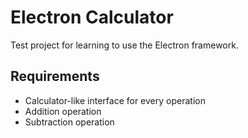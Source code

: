 # Electron Calculator
Test project for learning to use the Electron framework.

## Requirements
- Calculator-like interface for every operation
- Addition operation
- Subtraction operation
